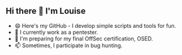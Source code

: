 ## Hi there 👋 I'm Louise  

- 😄 Here's my GitHub - I develop simple scripts and tools for fun.
- 🔭 I currently work as a pentester.
- 🌱 I'm preparing for my final OffSec certification, OSED.
- 📫 Sometimes, I participate in bug hunting.
  
<!--
**loululou/loululou** is a ✨ _special_ ✨ repository because its `README.md` (this file) appears on your GitHub profile.

Here are some ideas to get you started:

- 🔭 I’m currently working on ...
- 🌱 I’m currently learning ...
- 👯 I’m looking to collaborate on ...
- 🤔 I’m looking for help with ...
- 💬 Ask me about ...
- 📫 How to reach me: ...
- 😄 Pronouns: ...
- ⚡ Fun fact: ...
-->
